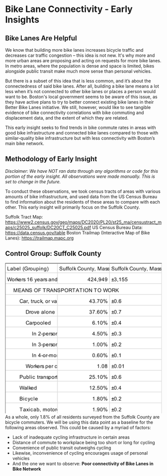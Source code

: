 # Bike Lane Connectivity - Early Insights

## Bike Lanes Are Helpful
We know that building more bike lanes increases bicycle traffic and decreases car traffic congestion – this idea is not new. It's why more and more urban areas are proposing and acting on requests for more bike lanes. In metro areas, where the population is dense and space is limited, bikes alongside public transit make much more sense than personal vehicles.

But there is a subset of this idea that is less common, and it’s about the connectedness of said bike lanes. After all, building a bike lane means a lot less when it’s not connected to other bike lanes or places a person would want to be. Boston's local government seems to be aware of this issue, as they have active plans to try to better connect existing bike lanes in their Better Bike Lanes initiative. We still, however, would like to see tangible evidence of bike connectivity correlations with bike commuting and displacement data, and the extent of which they are related. 

This early insight seeks to find trends in bike commute rates in areas with good bike infrastructure and connected bike lanes compared to those with similar-quality bike infrastructure but with less connectivity with Boston’s main bike network.

## Methodology of Early Insight
*Disclaimer: We have NOT ran data through any algorithms or code for this portion of the early insight. All observations were made manually. This is set to change in the future.*

To conduct these observations, we took census tracts of areas with various amounts of bike infrastructure, and used data from the US Census Bureau to find information about the residents of these areas to compare with each other. This early insight will primarily focus on the Suffolk County.

Suffolk Tract Map: https://www2.census.gov/geo/maps/DC2020/PL20/st25_ma/censustract_maps/c25025_suffolk/DC20CT_C25025.pdf
US Census Bureau Data: https://data.census.gov/table
Boston Trailmap (Interactive Map of Bike Lanes): https://trailmap.mapc.org

## Control Group: Suffolk County

![Suffolk County Data](image.png)
As a whole, only 1.8% of all residents surveyed from the Suffolk County are bicycle commuters. We will be using this data point as a baseline for the following areas observed. This could be caused by a myriad of factors:
- Lack of inadequate cycling infrastructure in certain areas
- Distance of commute to workplace being too short or long for cycling
- Convenience of public transit outweighs cycling 
- Likewise, inconvenience of cycling encourages usage of personal vehicles
- And the one we want to observe: **Poor connectivity of Bike Lanes in Bike Network**

